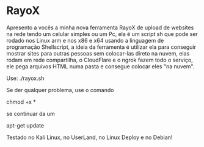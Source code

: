 # RayoX
<a> Apresento a vocês a minha nova ferramenta RayoX de upload de websites na rede tendo um celular simples ou um Pc, ela é um script sh que pode ser rodado nos Linux arm e nos x86 e x64 usando a linguagem de programação Shellscript, a ideia da ferramenta é utilizar ela para conseguir mostrar sites para outras pessoas sem colocar-las direto na nuvem, elas rodam em rede compartilha, o CloudFlare e o ngrok fazem todo o serviço, ele pega arquivos HTML numa pasta e consegue colocar eles "na nuvem". </a>

<a>Use: ./rayox.sh</a>

<a> Se der qualquer problema, use o comando </a>

<a> chmod +x * </a>

<a> se continuar da um</a>

<a> apt-get update </a>

<a>Testado no Kali Linux, no UserLand, no Linux Deploy e no Debian!</a>
